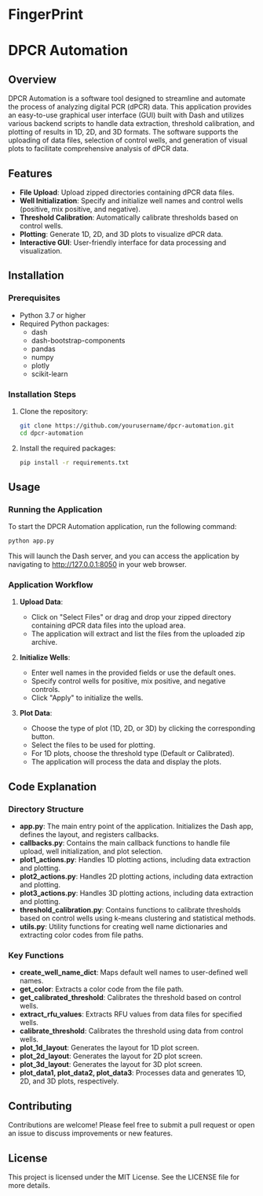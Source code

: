 # FingerPrint
# DPCR Automation

## Overview
DPCR Automation is a software tool designed to streamline and automate the process of analyzing digital PCR (dPCR) data. This application provides an easy-to-use graphical user interface (GUI) built with Dash and utilizes various backend scripts to handle data extraction, threshold calibration, and plotting of results in 1D, 2D, and 3D formats. The software supports the uploading of data files, selection of control wells, and generation of visual plots to facilitate comprehensive analysis of dPCR data.

## Features
- **File Upload**: Upload zipped directories containing dPCR data files.
- **Well Initialization**: Specify and initialize well names and control wells (positive, mix positive, and negative).
- **Threshold Calibration**: Automatically calibrate thresholds based on control wells.
- **Plotting**: Generate 1D, 2D, and 3D plots to visualize dPCR data.
- **Interactive GUI**: User-friendly interface for data processing and visualization.

## Installation

### Prerequisites
- Python 3.7 or higher
- Required Python packages:
  - dash
  - dash-bootstrap-components
  - pandas
  - numpy
  - plotly
  - scikit-learn

### Installation Steps
1. Clone the repository:
    ```sh
    git clone https://github.com/yourusername/dpcr-automation.git
    cd dpcr-automation
    ```

2. Install the required packages:
    ```sh
    pip install -r requirements.txt
    ```

## Usage

### Running the Application
To start the DPCR Automation application, run the following command:
```sh
python app.py
```
This will launch the Dash server, and you can access the application by navigating to http://127.0.0.1:8050 in your web browser.
### Application Workflow
1. **Upload Data**:
    - Click on "Select Files" or drag and drop your zipped directory containing dPCR data files into the upload area.
    - The application will extract and list the files from the uploaded zip archive.

2. **Initialize Wells**:
    - Enter well names in the provided fields or use the default ones.
    - Specify control wells for positive, mix positive, and negative controls.
    - Click "Apply" to initialize the wells.

3. **Plot Data**:
    - Choose the type of plot (1D, 2D, or 3D) by clicking the corresponding button.
    - Select the files to be used for plotting.
    - For 1D plots, choose the threshold type (Default or Calibrated).
    - The application will process the data and display the plots.

## Code Explanation

### Directory Structure
- **app.py**: The main entry point of the application. Initializes the Dash app, defines the layout, and registers callbacks.
- **callbacks.py**: Contains the main callback functions to handle file upload, well initialization, and plot selection.
- **plot1_actions.py**: Handles 1D plotting actions, including data extraction and plotting.
- **plot2_actions.py**: Handles 2D plotting actions, including data extraction and plotting.
- **plot3_actions.py**: Handles 3D plotting actions, including data extraction and plotting.
- **threshold_calibration.py**: Contains functions to calibrate thresholds based on control wells using k-means clustering and statistical methods.
- **utils.py**: Utility functions for creating well name dictionaries and extracting color codes from file paths.

### Key Functions
- **create_well_name_dict**: Maps default well names to user-defined well names.
- **get_color**: Extracts a color code from the file path.
- **get_calibrated_threshold**: Calibrates the threshold based on control wells.
- **extract_rfu_values**: Extracts RFU values from data files for specified wells.
- **calibrate_threshold**: Calibrates the threshold using data from control wells.
- **plot_1d_layout**: Generates the layout for 1D plot screen.
- **plot_2d_layout**: Generates the layout for 2D plot screen.
- **plot_3d_layout**: Generates the layout for 3D plot screen.
- **plot_data1, plot_data2, plot_data3**: Processes data and generates 1D, 2D, and 3D plots, respectively.

## Contributing
Contributions are welcome! Please feel free to submit a pull request or open an issue to discuss improvements or new features.

## License
This project is licensed under the MIT License. See the LICENSE file for more details.

